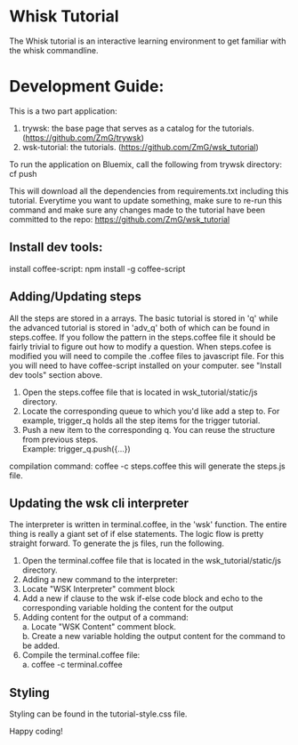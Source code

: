 Whisk Tutorial
===============

The Whisk tutorial is an interactive learning environment to get familiar with the whisk commandline.


Development Guide:
==================
This is a two part application:       
1. trywsk: the base page that serves as a catalog for the tutorials. (https://github.com/ZmG/trywsk)   
2. wsk-tutorial: the tutorials. (https://github.com/ZmG/wsk_tutorial)  

To run the application on Bluemix, call the following from trywsk directory:    
cf push

This will download all the dependencies from requirements.txt including this tutorial.
Everytime you want to update something, make sure to re-run this command and make sure any changes made to 
the tutorial have been committed to the repo: https://github.com/ZmG/wsk_tutorial


Install dev tools:
-------------------------------
install coffee-script: npm install -g coffee-script


Adding/Updating steps
-------------------------------
All the steps are stored in a arrays. The basic tutorial is stored in 'q' while the advanced tutorial
is stored in 'adv_q' both of which can be found in steps.coffee. If you follow the pattern in the steps.coffee 
file it should be fairly trivial to figure out how to modify a question. When steps.cofee is modified you
will need to compile the .coffee files to javascript file. For this you will need to have coffee-script 
installed on your computer. see "Install dev tools" section above. 

1. Open the steps.coffee file that is located in wsk_tutorial/static/js directory.
2. Locate the corresponding queue to which you'd like add a step to. For example, trigger_q holds all the step items for the trigger tutorial. 
3. Push a new item to the corresponding q. You can reuse the structure from previous steps.   
   Example: trigger_q.push({...})

compilation command: coffee -c steps.coffee 
this will generate the steps.js file.

Updating the wsk cli interpreter
--------------------------------
The interpreter is written in terminal.coffee, in the 'wsk' function. The entire thing is really a giant set of 
if else statements. The logic flow is pretty straight forward. To generate the js files, run the following.

1. Open the terminal.coffee file that is located in the wsk_tutorial/static/js directory.
2. Adding a new command to the interpreter:    
  1. Locate "WSK Interpreter" comment block    
  2. Add a new if clause to the wsk if-else code block and echo to the corresponding variable holding the content for the output   
  3. Adding content for the output of a command:  
     a. Locate "WSK Content" comment block.   
     b. Create a new variable holding the output content for the command to be added.   
3. Compile the terminal.coffee file:   
    a. coffee -c terminal.coffee 


Styling
--------------------------------
Styling can be found in the tutorial-style.css file.

Happy coding!

